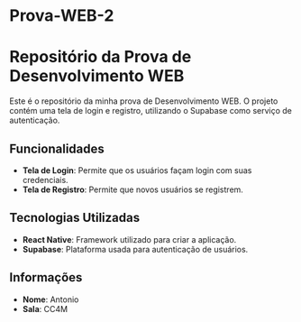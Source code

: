 # Prova-WEB-2

# Repositório da Prova de Desenvolvimento WEB

Este é o repositório da minha prova de Desenvolvimento WEB. O projeto contém uma tela de login e registro, utilizando o Supabase como serviço de autenticação.

## Funcionalidades
- **Tela de Login**: Permite que os usuários façam login com suas credenciais.
- **Tela de Registro**: Permite que novos usuários se registrem.

## Tecnologias Utilizadas
- **React Native**: Framework utilizado para criar a aplicação.
- **Supabase**: Plataforma usada para autenticação de usuários.

## Informações
- **Nome**: Antonio
- **Sala**: CC4M

